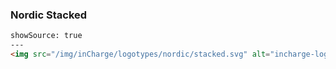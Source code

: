 ### Nordic Stacked

```html
showSource: true
---
<img src="/img/inCharge/logotypes/nordic/stacked.svg" alt="incharge-logotype-nordic-stacked" />
```
